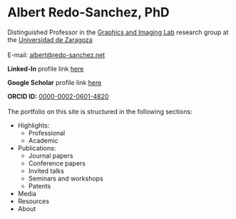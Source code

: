 # Albert Redo-Sanchez, PhD

Distinguished Professor in the [Graphics and Imaging Lab](https://graphics.unizar.es/) research group at the [Universidad de Zaragoza](https://eina.unizar.es/)
\
\
E-mail: [albert@redo-sanchez.net](mailto:albert@redo-sanchez.net)

**Linked-In** profile link [here](https://www.linkedin.com/in/redosanchez/)

**Google Scholar** profile link [here](https://scholar.google.com/citations?user=Wjhap7MAAAAJ&hl=en)

**ORCID ID:** [0000-0002-0601-4820](https://orcid.org/0000-0002-0601-4820)
\
\
The portfolio on this site is structured in the following sections:

- Highlights:
  - Professional
  - Academic
- Publications:
  - Journal papers
  - Conference papers
  - Invited talks
  - Seminars and workshops
  - Patents
- Media
- Resources
- About
